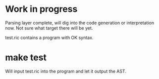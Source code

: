 # Work in progress

Parsing layer complete,
will dig into the code generation or interpretation now. 
Not sure what target there will be yet.


test.ric contains a program with OK syntax.

# make test

Will input test.ric into the program and let it output the AST.
